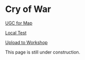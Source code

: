 # Cry of War

[UGC for Map](Tutorials/UGC-Map/UGC-Map.md)

[Local Test](Tutorials/LocalTest/LocalTest.md)

[Upload to Workshop](Tutorials/UploadWorkShop/UploadWorkshop.md)

This page is still under construction.
